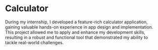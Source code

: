 # Calculator
During my internship, I developed a feature-rich calculator application, gaining valuable hands-on experience in app design and implementation. This project allowed me to apply and enhance my development skills, resulting in a robust and functional tool that demonstrated my ability to tackle real-world challenges.
